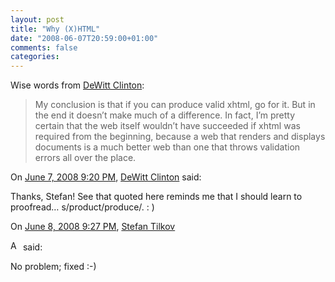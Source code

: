 ```yaml
---
layout: post
title: "Why (X)HTML"
date: "2008-06-07T20:59:00+01:00"
comments: false
categories: 
---
```


<p>Wise words from <a href="http://feeds.feedburner.com/~r/untonet/~3/306875682/">DeWitt Clinton</a>:</p>

<blockquote>
<p>My conclusion is that if you can produce valid xhtml, go for it. But in the end it doesn’t make much of a difference. In fact, I’m pretty certain that the web itself wouldn’t have succeeded if xhtml was required from the beginning, because a web that renders and displays documents is a much better web than one that throws validation errors all over the place.</p>
</blockquote>

<section class="comments">



<div class="comment" id="comment-1728">
On <a href="#comment-1728" title="Permalink to this comment">June  7, 2008  9:20 PM</a>, <a href="http://unto.net/" title="http://unto.net/" rel="nofollow">DeWitt Clinton</a>
said:
<p>Thanks, Stefan!  See that quoted here reminds me that I should learn to proofread&#8230;   s/product/produce/.  : )</p>


<div class="comment" id="comment-1729">
On <a href="#comment-1729" title="Permalink to this comment">June  8, 2008  9:27 PM</a>, <a href="/blog/st/">Stefan Tilkov</a>

<a href="/blog/st/" class="commenter-profile"><img src="/mt4/mt-static/images/comment/mt_logo.png" height="16" alt="Author Profile Page" width="16" /></a>
said:
<p>No problem; fixed :-)</p>


</section>

